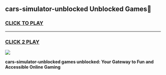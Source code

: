 
## cars-simulator-unblocked Unblocked Games👋
<h3>
<a href="https://news.freeplayer.one?title=cars-simulator-unblocked&ref=16F">CLICK TO PLAY</a></h3>
<hr>

<h3>
<a href="https://news.freeplayer.one?title=cars-simulator-unblocked&ref=16F">CLICK 2 PLAY</a>
  
</h3>

<a href="https://news.freeplayer.one?title=cars-simulator-unblocked&ref=16F/"><img src="https://clearcache.store/games.png"></a>


**cars-simulator-unblocked games unblocked: Your Gateway to Fun and Accessible Online Gaming**
